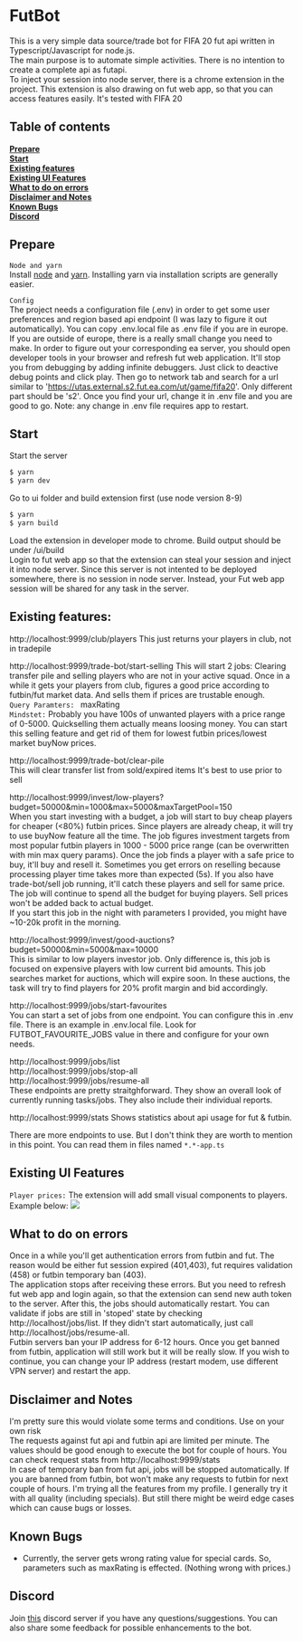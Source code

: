 # FutBot

This is a very simple data source/trade bot for FIFA 20 fut api written in Typescript/Javascript for node.js.  
The main purpose is to automate simple activities. There is no intention to create a complete api as futapi.  
To inject your session into node server, there is a chrome extension in the project.  This extension is also drawing on fut web app, so that you can access features easily. 
It's tested with FIFA 20

## Table of contents

**[Prepare](#prepare)**<br>
**[Start](#start)**<br>
**[Existing features](#existing-features)**<br>
**[Existing UI Features](#existing-ui-features)**<br>
**[What to do on errors](#what-to-do-on-errors)**<br>
**[Disclaimer and Notes](#disclaimer-and-notes)**<br>
**[Known Bugs](#known-bugs)**<br>
**[Discord](#discord)**<br>


## Prepare
```Node and yarn```  
Install [node](https://nodejs.org/en/) and [yarn](https://yarnpkg.com/lang/en/docs/install/). Installing yarn via installation scripts are generally easier. 
 
```Config```  
The project needs a configuration file (.env) in order to get some user preferences and region based api endpoint (I was lazy to figure it out automatically). You can copy .env.local file as .env file if you are in europe.  If you are outside of europe, there is a really small change you need to make. In order to figure out your corresponding ea server, you should open developer tools in your browser and refresh fut web application. It'll stop you from debugging by adding infinite debuggers. Just click to deactive debug points and click play. Then go to network tab and search for a url similar to 'https://utas.external.s2.fut.ea.com/ut/game/fifa20'. Only different part should be 's2'. Once you find your url, change it in .env file and you are good to go. Note: any change in .env file requires app to restart.

## Start

Start the server

```sh
$ yarn
$ yarn dev
```
Go to ui folder and build extension first (use node version 8-9)  
```sh
$ yarn
$ yarn build
```
Load the extension in developer mode to chrome. Build output should be under /ui/build  
Login to fut web app so that the extension can steal your session and inject it into node server.
Since this server is not intented to be deployed somewhere, there is no session in node server. Instead, your Fut web app session will be shared for any task in the server.

## Existing features:

http://localhost:9999/club/players
This just returns your players in club, not in tradepile

http://localhost:9999/trade-bot/start-selling
This will start 2 jobs: Clearing transfer pile and selling players who are not in your active squad. 
Once in a while it gets your players from club, figures a good price according to futbin/fut market data. And sells them if prices are trustable enough.  
```Query Paramters: ``` maxRating  
`Mindstet:` Probably you have 100s of unwanted players with a price range of 0-5000. Quickselling them actually means loosing money. You can start this selling feature and get rid of them for lowest futbin prices/lowest market buyNow prices.

http://localhost:9999/trade-bot/clear-pile  
This will clear transfer list from sold/expired items
It's best to use prior to sell  
  
http://localhost:9999/invest/low-players?budget=50000&min=1000&max=5000&maxTargetPool=150  
When you start investing with a budget, a job will start to buy cheap players for cheaper (<80%) futbin prices. Since players are already cheap, it will try to use buyNow feature all the time. 
The job figures investment targets from most popular futbin players in 1000 - 5000 price range (can be overwritten with min max query params).
Once the job finds a player with a safe price to buy, it'll buy and resell it. Sometimes you get errors on reselling because processing player time takes more than expected (5s). If you also have trade-bot/sell job running, it'll catch these players and sell for same price.
The job will continue to spend all the budget for buying players. 
Sell prices won't be added back to actual budget.  
If you start this job in the night with parameters I provided, you might have ~10-20k profit in the morning.

http://localhost:9999/invest/good-auctions?budget=50000&min=5000&max=10000  
This is similar to low players investor job. Only difference is, this job is focused on expensive players with low current bid amounts. This job searches market for auctions, which will expire soon. In these auctions, the task will try to find players for 20% profit margin and bid accordingly.

http://localhost:9999/jobs/start-favourites  
You can start a set of jobs from one endpoint. You can configure this in .env file. There is an example in .env.local file. Look for FUTBOT_FAVOURITE_JOBS value in there and configure for your own needs.

http://localhost:9999/jobs/list  
http://localhost:9999/jobs/stop-all  
http://localhost:9999/jobs/resume-all  
These endpoints are pretty straitghforward. They show an overall look of currently running tasks/jobs. They also include their individual reports.

http://localhost:9999/stats
Shows statistics about api usage for fut & futbin.

There are more endpoints to use. But I don't think they are worth to mention in this point. You can read them in files named ```*.*-app.ts``` 

## Existing UI Features

```Player prices:``` The extension will add small visual components to players. Example below:
![](doc/gifs/player-price.gif)

## What to do on errors
Once in a while you'll get authentication errors from futbin and fut. The reason would be either fut session expired (401,403), fut requires validation (458) or futbin temporary ban (403).  
The application stops after receiving these errors. But you need to refresh fut web app and login again, so that the extension can send new auth token to the server. After this, the jobs should automatically restart. You can validate if jobs are still in 'stoped' state by checking http://localhost/jobs/list. If they didn't start automatically, just call http://localhost/jobs/resume-all.  
Futbin servers ban your IP address for 6-12 hours. Once you get banned from futbin, application will still work but it will be really slow. If you wish to continue, you can change your IP address (restart modem, use different VPN server) and restart the app.

## Disclaimer and Notes

I'm pretty sure this would violate some terms and conditions. Use on your own risk  
The requests against fut api and futbin api are limited per minute. The values should be good enough to execute the bot for couple of hours. You can check request stats from http://localhost:9999/stats  
In case of temporary ban from fut api, jobs will be stopped automatically. If you are banned from futbin, bot won't make any requests to futbin for next couple of hours.
I'm trying all the features from my profile. I generally try it with all quality (including specials). But still there might be weird edge cases which can cause bugs or losses. 

## Known Bugs

- Currently, the server gets wrong rating value for special cards. So, parameters such as maxRating is effected. (Nothing wrong with prices.) 

## Discord

Join [this](https://discord.gg/WJQsv6h) discord server if you have any questions/suggestions. You can also share some feedback for possible enhancements to the bot. 
